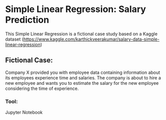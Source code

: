 # Simple Linear Regression: Salary Prediction

This Simple Linear Regression is a fictional case study based on a Kaggle dataset (https://www.kaggle.com/karthickveerakumar/salary-data-simple-linear-regression)

## Fictional Case:

Company X provided you with employee data containing information about its employees experience time and salaries. The company is about to hire a new employee and wants you to estimate the salary for the new employee considering the time of experience.

### Tool: 

Jupyter Notebook
